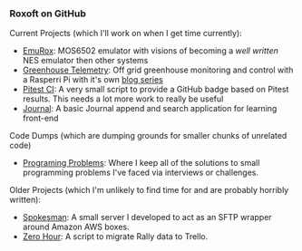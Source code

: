 ### Roxoft on GitHub

Current Projects (which I'll work on when I get time currently): 
 - [EmuRox](https://github.com/rossdrew/emuRox): MOS6502 emulator with visions of becoming a *well written* NES emulator then other systems
 - [Greenhouse Telemetry](https://github.com/rossdrew/greenhouse-telemetry): Off grid greenhouse monitoring and control with a Rasperri Pi with it's own [blog series](https://dev.to/rossdrew/series/1097)
 - [Pitest CI](https://github.com/rossdrew/PitestCI): A very small script to provide a GitHub badge based on Pitest results.  This needs a lot more work to really be useful
 - [Journal](https://github.com/rossdrew/journal): A basic Journal append and search application for learning front-end

Code Dumps (which are dumping grounds for smaller chunks of unrelated code)
 - [Programing Problems](https://github.com/rossdrew/programmingproblems): Where I keep all of the solutions to small programming problems I've faced via interviews or challenges.

Older Projects (which I'm unlikely to find time for and are probably horribly written):
 - [Spokesman](https://github.com/rossdrew/Spokesman-SFTP): A small server I developed to act as an SFTP wrapper around Amazon AWS boxes.
 - [Zero Hour](https://github.com/rossdrew/ZeroHour): A script to migrate Rally data to Trello.  

